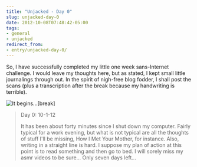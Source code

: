```yaml
---
title: "Unjacked - Day 0"
slug: unjacked-day-0
date: 2012-10-08T07:48:42-05:00
tags:
- general
- unjacked
redirect_from:
- entry/unjacked-day-0/
---
```

So, I have successfully completed my little one week sans-Internet challenge. I would leave my thoughts here, but as stated, I kept small little journalings through out. In the spirit of nigh-free blog fodder, I shall post the scans (plus a transcription after the break because my handwriting is terrible).

![](http://images.dxprog.com/blog/unjacked_day0.jpg "It begins...")[break]

> Day 0:  10-1-12
> 
> It has been about forty minutes since I shut down my computer. Fairly typical for a work evening, but what is not typical are all the thoughts of stuff I'll be missing, How I Met Your Mother, for instance. Also, writing in a straight line is hard. I suppose my plan of action at this point is to read something and then go to bed. I will sorely miss my asmr videos to be sure... Only seven days left...
